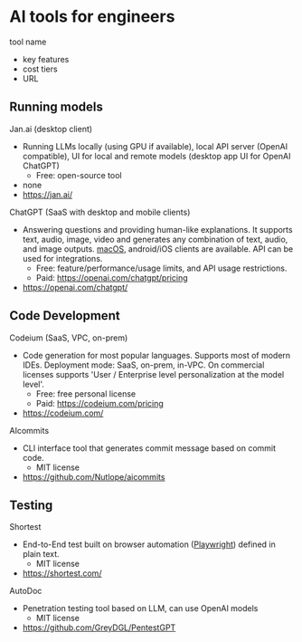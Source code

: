 # AI tools for engineers

tool name
+ key features
+ cost tiers
+ URL

## Running models 
Jan.ai (desktop client)
+ Running LLMs locally (using GPU if available), local API server (OpenAI compatible), UI for local and remote models (desktop app UI for OpenAI ChatGPT)
  + Free: open-source tool
+ none
+ https://jan.ai/

ChatGPT (SaaS with desktop and mobile clients)
+ Answering questions and providing human-like explanations. It supports text, audio, image, video and generates any combination of text, audio, and image outputs. [macOS](https://openai.com/chatgpt/download/), android/iOS clients are available. API can be used for integrations.
  + Free: feature/performance/usage limits, and API usage restrictions.
  + Paid: https://openai.com/chatgpt/pricing
+ https://openai.com/chatgpt/

## Code Development
Codeium (SaaS, VPC, on-prem)
+ Code generation for most popular languages. Supports most of modern IDEs. Deployment mode: SaaS, on-prem, in-VPC. On commercial licenses supports 'User / Enterprise level personalization at the model level'.
  + Free: free personal license
  + Paid: https://codeium.com/pricing
+ https://codeium.com/

AIcommits
+ CLI interface tool that generates commit message based on commit code.
  + MIT license
+ https://github.com/Nutlope/aicommits

  
## Testing
Shortest 
+ End-to-End test built on browser automation ([Playwright](https://playwright.dev/)) defined in plain text.
  + MIT license 
+ https://shortest.com/

AutoDoc
+ Penetration testing tool based on LLM, can use OpenAI models  
  + MIT license
+ https://github.com/GreyDGL/PentestGPT
